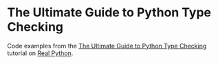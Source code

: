 # The Ultimate Guide to Python Type Checking

Code examples from the [The Ultimate Guide to Python Type Checking](https://realpython.com/python-type-checking/) tutorial on [Real Python](https://realpython.com/).

